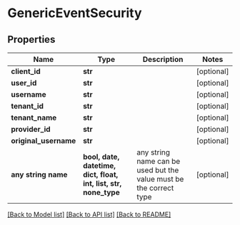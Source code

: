 # GenericEventSecurity


## Properties
Name | Type | Description | Notes
------------ | ------------- | ------------- | -------------
**client_id** | **str** |  | [optional] 
**user_id** | **str** |  | [optional] 
**username** | **str** |  | [optional] 
**tenant_id** | **str** |  | [optional] 
**tenant_name** | **str** |  | [optional] 
**provider_id** | **str** |  | [optional] 
**original_username** | **str** |  | [optional] 
**any string name** | **bool, date, datetime, dict, float, int, list, str, none_type** | any string name can be used but the value must be the correct type | [optional]

[[Back to Model list]](../README.md#documentation-for-models) [[Back to API list]](../README.md#documentation-for-api-endpoints) [[Back to README]](../README.md)


